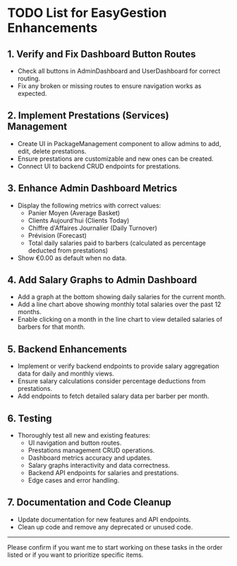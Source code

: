 # TODO List for EasyGestion Enhancements

## 1. Verify and Fix Dashboard Button Routes
- Check all buttons in AdminDashboard and UserDashboard for correct routing.
- Fix any broken or missing routes to ensure navigation works as expected.

## 2. Implement Prestations (Services) Management
- Create UI in PackageManagement component to allow admins to add, edit, delete prestations.
- Ensure prestations are customizable and new ones can be created.
- Connect UI to backend CRUD endpoints for prestations.

## 3. Enhance Admin Dashboard Metrics
- Display the following metrics with correct values:
  - Panier Moyen (Average Basket)
  - Clients Aujourd'hui (Clients Today)
  - Chiffre d'Affaires Journalier (Daily Turnover)
  - Prévision (Forecast)
  - Total daily salaries paid to barbers (calculated as percentage deducted from prestations)
- Show €0.00 as default when no data.

## 4. Add Salary Graphs to Admin Dashboard
- Add a graph at the bottom showing daily salaries for the current month.
- Add a line chart above showing monthly total salaries over the past 12 months.
- Enable clicking on a month in the line chart to view detailed salaries of barbers for that month.

## 5. Backend Enhancements
- Implement or verify backend endpoints to provide salary aggregation data for daily and monthly views.
- Ensure salary calculations consider percentage deductions from prestations.
- Add endpoints to fetch detailed salary data per barber per month.

## 6. Testing
- Thoroughly test all new and existing features:
  - UI navigation and button routes.
  - Prestations management CRUD operations.
  - Dashboard metrics accuracy and updates.
  - Salary graphs interactivity and data correctness.
  - Backend API endpoints for salaries and prestations.
  - Edge cases and error handling.

## 7. Documentation and Code Cleanup
- Update documentation for new features and API endpoints.
- Clean up code and remove any deprecated or unused code.

---

Please confirm if you want me to start working on these tasks in the order listed or if you want to prioritize specific items.
